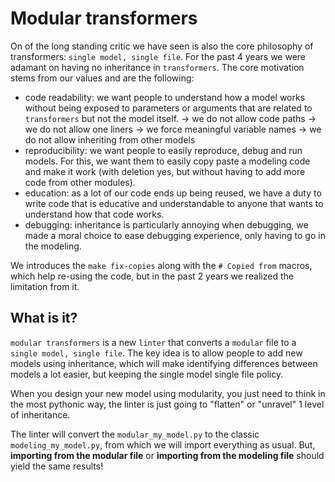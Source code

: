 # Modular transformers

On of the long standing critic we have seen is also the core philosophy of transformers: `single model, single file`.
For the past 4 years we were adamant on having no inheritance in `transformers`. The core motivation stems from our values and are the following:

- code readability: we want people to understand how a model works without being exposed to parameters or arguments that are related to `transformers` but not the model itself. 
    -> we do not allow code paths
    -> we do not allow one liners
    -> we force meaningful variable names
    -> we do not allow inheriting from other models
- reproducibility: we want people to easily reproduce, debug and run models. For this, we want them to easily copy paste a modeling code and make it work (with deletion yes, but without having to add more code from other modules).
- education: as a lot of our code ends up being reused, we have a duty to write code that is educative and understandable to anyone that wants to understand how that code works. 
- debugging: inheritance is particularly annoying when debugging, we made a moral choice to ease debugging experience, only having to go in the modeling.

We introduces the `make fix-copies` along with the `# Copied from` macros, which help re-using the code, but in the past 2 years we realized the limitation from it. 

## What is it?

`modular transformers` is a new `linter` that converts a `modular` file to a `single model, single file`. The key idea is to allow people to add new models using inheritance, which will make identifying differences between models a lot easier, but keeping the single model single file policy. 

When you design your new model using modularity, you just need to think in the most pythonic way, the linter is just going to "flatten" or "unravel" 1 level of inheritance.

The linter will convert the `modular_my_model.py` to the classic `modeling_my_model.py`, from which we will import everything as usual. But, **importing from the modular file** or **importing from the modeling file** should yield the same results! 